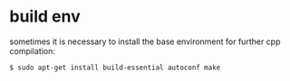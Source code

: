 # build env

sometimes it is necessary to install the base environment
for further cpp compilation:
```
$ sudo apt-get install build-essential autoconf make
```

